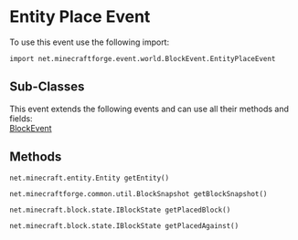 # Entity Place Event

To use this event use the following import:
```groovy:no-line-numbers
import net.minecraftforge.event.world.BlockEvent.EntityPlaceEvent
```

## Sub-Classes
This event extends the following events and can use all their methods and fields: <br>
[BlockEvent](index.md)

## Methods
```groovy:no-line-numbers
net.minecraft.entity.Entity getEntity()
```

```groovy:no-line-numbers
net.minecraftforge.common.util.BlockSnapshot getBlockSnapshot()
```

```groovy:no-line-numbers
net.minecraft.block.state.IBlockState getPlacedBlock()
```

```groovy:no-line-numbers
net.minecraft.block.state.IBlockState getPlacedAgainst()
```
